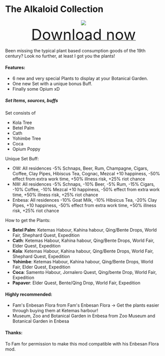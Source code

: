 # The Alkaloid Collection

<div align=center><img src="_media/Anno1800/mod_banners/alkaloidcollection/banner.png"/></div>

<div align=center><a href="https://g-4169.modapi.io/v1/games/4169/mods/3227979/files/4866880/download"> <font size="40">Download now</font></a></div>

Been missing the typical plant based consumption goods of the 19th century? Look no further, at least I got you the plants!

#### Features:
* 6 new and very special Plants to display at your Botanical Garden.
* One new Set with a unique bonus Buff.
* Finally some Opium xD

##### Set Items, sources, buffs

Set consists of
* Kola Tree
* Betel Palm
* Cath
* Yohimbe Tree
* Coca
* Opium Poppy

Unique Set Buff:
* OW: All residences -5% Schnaps, Beer, Rum, Champagne, Cigars, Coffee, Clay Pipes, Hibiscus Tea, Cognac, Mezcal +10 happiness, -50% effect from extra work time, +50% illness risk, +25% riot chance
* NW: All residences -5% Schnaps, -10% Beer, -5% Rum, -15% Cigars, -10% Coffee, -10% Mezcal +10 happiness, -50% effect from extra work time, +50% illness risk, +25% riot chance
* Enbesa: All residences -10% Goat Milk, -10% Hibsicus Tea, -20% Clay Pipes,  +10 happiness, -50% effect from extra work time, +50% illness risk, +25% riot chance

How to get the Plants:
* **Betel Palm**: Ketemas Habour, Kahina habour, Qing/Bente Drops, World Fair, Shephard Quest, Expedition
* **Cath**: Ketemas Habour, Kahina habour, Qing/Bente Drops, World Fair, Elder Quest, Expedition
* **Kola**:  Ketemas Habour, Kahina habour, Qing/Bente Drops, World Fair, Shephard Quest, Expedition
* **Yohimbe**: Ketemas Habour, Kahina habour, Qing/Bente Drops, World Fair, Elder Quest, Expedition
* **Coca**: Samento Habour, Jornalero Quest, Qing/bente Drop, World Fair, Expedition
* **Papaver**: Elder Quest, Bente/Qing Drop, World Fair, Expedition

#### Highly recommended:
* Fam's Enbesan Flora from Fam's Enbesan Flora -> Get the plants easier through buying them at Ketemas harbour!
* Museum, Zoo and Botanical Garden in Enbesa from Zoo Museum and Botanical Garden in Enbesa

#### Thanks:
To Fam for permission to make this mod compatible with his Enbesan Flora mod.